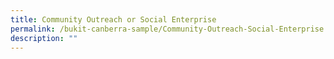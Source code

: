 ```yaml
---
title: Community Outreach or Social Enterprise
permalink: /bukit-canberra-sample/Community-Outreach-Social-Enterprise
description: ""
---
```

